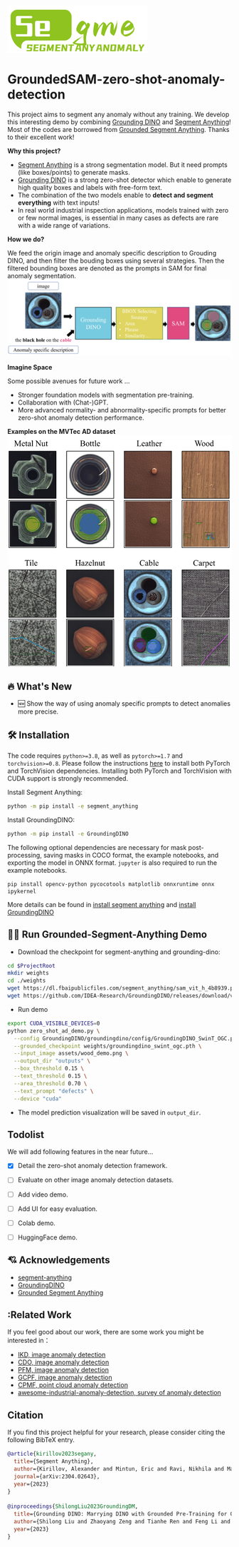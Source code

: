 ![](./assets/SegmentAnyAnomaly_logo.png)
# GroundedSAM-zero-shot-anomaly-detection
This project aims to segment any anomaly without any training. We develop this interesting demo by combining [Grounding DINO](https://github.com/IDEA-Research/GroundingDINO) and [Segment Anything](https://github.com/facebookresearch/segment-anything)! 
Most of the codes are borrowed from [Grounded Segment Anything](https://github.com/IDEA-Research/Grounded-Segment-Anything). Thanks to their excellent work!


**Why this project?**
- [Segment Anything](https://github.com/facebookresearch/segment-anything) is a strong segmentation model. But it need prompts (like boxes/points) to generate masks. 
- [Grounding DINO](https://github.com/IDEA-Research/GroundingDINO) is a strong zero-shot detector which enable to generate high quality boxes and labels with free-form text. 
- The combination of the two models enable to **detect and segment everything** with text inputs!
- In real world industrial inspection applications, models trained with zero or few normal images, is essential in many cases as defects are rare with a wide range of variations.

**How we do?**

We feed the origin image and anomaly specific description to Grouding DINO, and then filter the bouding boxes using several
strategies. Then the filtered bounding boxes are denoted as the prompts in SAM for final anomaly segmentation.
![](./assets/framework.png)

**Imagine Space**

Some possible avenues for future work ...
- Stronger foundation models with segmentation pre-training.
- Collaboration with (Chat-)GPT.
- More advanced normality- and abnormality-specific prompts for better zero-shot anomaly detection performance.

**Examples on the MVTec AD dataset**
![](./assets/demo_results.png)

## :fire: What's New 

- 🆕 Show the way of using anomaly specific prompts to detect anomalies more precise.

[comment]: <> (  <img src="https://github.com/IDEA-Research/Grounded-Segment-Anything/blob/humanFace/assets/interactive-fashion-edit.png" width="500" height="260"/><img src="https://github.com/IDEA-Research/Grounded-Segment-Anything/blob/humanFace/assets/interactive-mark.gif" width="250" height="250"/>)



[comment]: <> (- :new: Checkout our related human-face-edit branch [here]&#40;https://github.com/IDEA-Research/Grounded-Segment-Anything/tree/humanFace&#41;. We'll keep updating this branch with more interesting features. Here are some examples:)

[comment]: <> (  ![]&#40;https://github.com/IDEA-Research/Grounded-Segment-Anything/blob/humanFace/assets/231-hair-edit.png&#41;)




[comment]: <> (## :open_book: Notebook Demo)

[comment]: <> (See our [notebook file]&#40;grounded_sam.ipynb&#41; as an example.)

## :hammer_and_wrench: Installation
The code requires `python>=3.8`, as well as `pytorch>=1.7` and `torchvision>=0.8`. Please follow the instructions [here](https://pytorch.org/get-started/locally/) to install both PyTorch and TorchVision dependencies. Installing both PyTorch and TorchVision with CUDA support is strongly recommended.

Install Segment Anything:

```bash
python -m pip install -e segment_anything
```

Install GroundingDINO:

```bash
python -m pip install -e GroundingDINO
```


The following optional dependencies are necessary for mask post-processing, saving masks in COCO format, the example notebooks, and exporting the model in ONNX format. `jupyter` is also required to run the example notebooks.
```
pip install opencv-python pycocotools matplotlib onnxruntime onnx ipykernel
```

More details can be found in [install segment anything](https://github.com/facebookresearch/segment-anything#installation) and [install GroundingDINO](https://github.com/IDEA-Research/GroundingDINO#install)


## :running_man: Run Grounded-Segment-Anything Demo
- Download the checkpoint for segment-anything and grounding-dino:
```bash
cd $ProjectRoot
mkdir weights
cd ./weights
wget https://dl.fbaipublicfiles.com/segment_anything/sam_vit_h_4b8939.pth
wget https://github.com/IDEA-Research/GroundingDINO/releases/download/v0.1.0-alpha/groundingdino_swint_ogc.pth
```

- Run demo
```bash
export CUDA_VISIBLE_DEVICES=0
python zero_shot_ad_demo.py \
  --config GroundingDINO/groundingdino/config/GroundingDINO_SwinT_OGC.py \
  --grounded_checkpoint weights/groundingdino_swint_ogc.pth \
  --input_image assets/wood_demo.png \
  --output_dir "outputs" \
  --box_threshold 0.15 \
  --text_threshold 0.15 \
  --area_threshold 0.70 \
  --text_prompt "defects" \
  --device "cuda"
```
- The model prediction visualization will be saved in `output_dir`.


## Todolist
We will add following features in the near future...
- [x] Detail the zero-shot anomaly detection framework.
- [ ] Evaluate on other image anomaly detection datasets.
- [ ] Add video demo.
- [ ] Add UI for easy evaluation.
- [ ] Colab demo.
- [ ] HuggingFace demo.


## :cupid: Acknowledgements
- [segment-anything](https://github.com/facebookresearch/segment-anything)
- [GroundingDINO](https://github.com/IDEA-Research/GroundingDINO)
- [Grounded Segment Anything](https://github.com/IDEA-Research/Grounded-Segment-Anything)

## :Related Work
If you feel good about our work, there are some work you might be interested in：

- [IKD, image anomaly detection](https://github.com/caoyunkang/IKD)
- [CDO, image anomaly detection](https://github.com/caoyunkang/CDO)
- [PFM, image anomaly detection](https://github.com/smiler96/PFM-and-PEFM-for-Image-Anomaly-Detection-and-Segmentation)
- [GCPF, image anomaly detection](https://github.com/smiler96/GCPF)  
- [CPMF, point cloud anomaly detection](https://github.com/caoyunkang/CPMF)
- [awesome-industrial-anomaly-detection, survey of anomaly detection](https://github.com/M-3LAB/awesome-industrial-anomaly-detection)


## Citation
If you find this project helpful for your research, please consider citing the following BibTeX entry.
```BibTex
@article{kirillov2023segany,
  title={Segment Anything}, 
  author={Kirillov, Alexander and Mintun, Eric and Ravi, Nikhila and Mao, Hanzi and Rolland, Chloe and Gustafson, Laura and Xiao, Tete and Whitehead, Spencer and Berg, Alexander C. and Lo, Wan-Yen and Doll{\'a}r, Piotr and Girshick, Ross},
  journal={arXiv:2304.02643},
  year={2023}
}

@inproceedings{ShilongLiu2023GroundingDM,
  title={Grounding DINO: Marrying DINO with Grounded Pre-Training for Open-Set Object Detection},
  author={Shilong Liu and Zhaoyang Zeng and Tianhe Ren and Feng Li and Hao Zhang and Jie Yang and Chunyuan Li and Jianwei Yang and Hang Su and Jun Zhu and Lei Zhang},
  year={2023}
}
```
